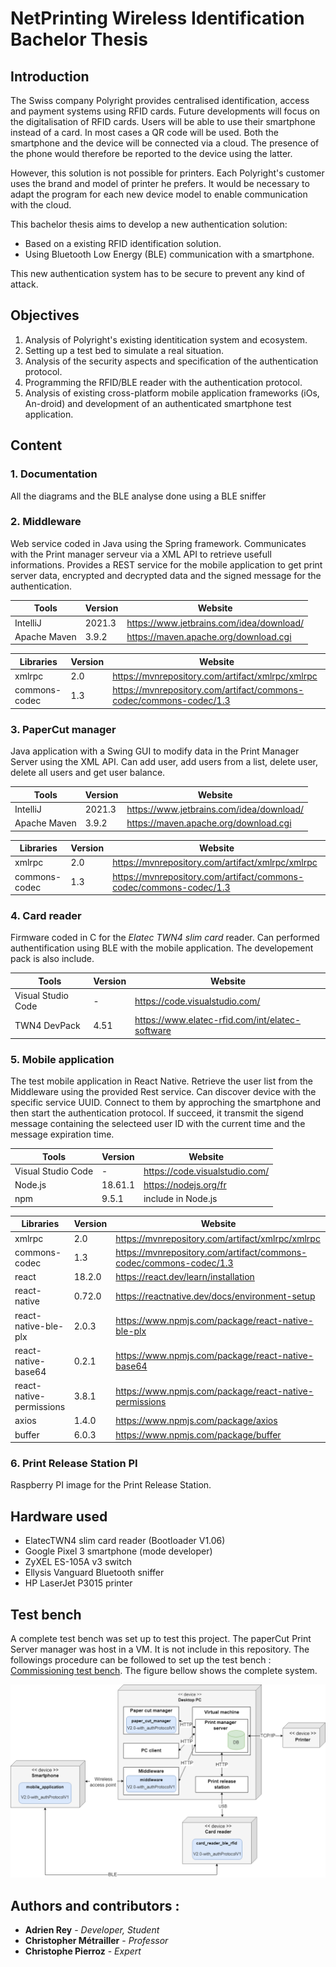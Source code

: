 # NetPrinting Wireless Identification Bachelor Thesis

## Introduction
The Swiss company Polyright provides centralised identification, access and payment systems using RFID cards. Future developments will focus on the digitalisation of RFID cards. 
Users will be able to use their smartphone instead of a card. In most cases a QR code will be used. Both the smartphone and the device will be connected via a cloud. The presence of the phone would therefore be reported to the device using the latter.

However, this solution is not possible for printers. Each Polyright's customer uses the brand and model of printer he prefers. It would be necessary to adapt the program for each new device model to enable communication with the cloud.

This bachelor thesis aims to develop a new authentication solution:
- Based on a existing RFID identification solution.
- Using Bluetooth Low Energy (BLE) communication with a smartphone.

This new authentication system has to be secure to prevent any kind of attack.

## Objectives
1. Analysis of Polyright's existing identitication system and ecosystem.
2. Setting up a test bed to simulate a real situation.
3. Analysis of the security aspects and specification of the authentication protocol.
4. Programming the RFID/BLE reader with the authentication protocol.
5. Analysis of existing cross-platform mobile application frameworks (iOs, An-droid) and development of an authenticated smartphone test application.

## Content
### **1. Documentation**
All the diagrams and the BLE analyse done using a BLE sniffer

### **2. Middleware**
Web service coded in Java using the Spring framework. Communicates with the Print manager serveur via a XML API to retrieve usefull informations. Provides a REST service for the mobile application to get print server data, encrypted and decrypted data and the signed message for the authentication.

| **Tools** | **Version** | **Website** |
|----------|----------|----------|
| IntelliJ | 2021.3 | https://www.jetbrains.com/idea/download/ |
| Apache Maven | 3.9.2 | https://maven.apache.org/download.cgi |

| **Libraries** | **Version** | **Website** |
|----------|----------|----------|
| xmlrpc | 2.0 | https://mvnrepository.com/artifact/xmlrpc/xmlrpc |
| commons-codec | 1.3 | https://mvnrepository.com/artifact/commons-codec/commons-codec/1.3 |
        
### **3. PaperCut manager**
Java application with a Swing GUI to modify data in the Print Manager Server using the XML API. Can add user, add users from a list, delete user, delete all users and get user balance.

| **Tools** | **Version** | **Website** |
|----------|----------|----------|
| IntelliJ | 2021.3 | https://www.jetbrains.com/idea/download/ |
| Apache Maven | 3.9.2 | https://maven.apache.org/download.cgi |

| **Libraries** | **Version** | **Website** |
|----------|----------|----------|
| xmlrpc | 2.0 | https://mvnrepository.com/artifact/xmlrpc/xmlrpc |
| commons-codec | 1.3 | https://mvnrepository.com/artifact/commons-codec/commons-codec/1.3 |

### **4. Card reader**
Firmware coded in C for the *Elatec TWN4 slim card* reader. Can performed authentification using BLE with the mobile application. The developement pack is also include.

| **Tools** | **Version** | **Website** |
|----------|----------|----------|
| Visual Studio Code | - | https://code.visualstudio.com/ |
| TWN4 DevPack | 4.51 | https://www.elatec-rfid.com/int/elatec-software |

### **5. Mobile application**
The test mobile application in React Native. Retrieve the user list from the Middleware using the provided Rest service. Can discover device with the specific service UUID. Connect to them by approching the smartphone and then start the authentication protocol. If succeed, it transmit the sigend message containing the selecteed user ID with the current time and the message expiration time.

| **Tools** | **Version** | **Website** |
|----------|----------|----------|
| Visual Studio Code | - | https://code.visualstudio.com/ |
| Node.js | 18.61.1 | https://nodejs.org/fr |
| npm | 9.5.1 | include in Node.js |

| **Libraries** | **Version** | **Website** |
|----------|----------|----------|
| xmlrpc | 2.0 | https://mvnrepository.com/artifact/xmlrpc/xmlrpc |
| commons-codec | 1.3 | https://mvnrepository.com/artifact/commons-codec/commons-codec/1.3 |
| react | 18.2.0 | https://react.dev/learn/installation |
| react-native | 0.72.0 | https://reactnative.dev/docs/environment-setup |
| react-native-ble-plx | 2.0.3 | https://www.npmjs.com/package/react-native-ble-plx |
| react-native-base64 | 0.2.1 | https://www.npmjs.com/package/react-native-base64 |
| react-native-permissions | 3.8.1 | https://www.npmjs.com/package/react-native-permissions |
| axios | 1.4.0 | https://www.npmjs.com/package/axios |
| buffer | 6.0.3 | https://www.npmjs.com/package/buffer |

### **6. Print Release Station P**I
Raspberry PI image for the Print Release Station.

## Hardware used
- ElatecTWN4 slim card reader (Bootloader V1.06)
- Google Pixel 3 smartphone (mode developer)
- ZyXEL ES-105A v3 switch
- Ellysis Vanguard Bluetooth sniffer
- HP LaserJet P3015 printer

## Test bench
A complete test bench was set up to test this project. The paperCut Print Server manager was host in a VM. It is not include in this repository. The followings procedure can be followed to set up the test bench : [Commissioning test bench](commissioning_test_bench.pdf). The figure bellow shows the complete system.

![deployment diagram](deployment_diagram.png)

## Authors and contributors :
* **Adrien Rey** - *Developer, Student*
* **Christopher Métrailler** - *Professor*
* **Christophe Pierroz** - *Expert*
